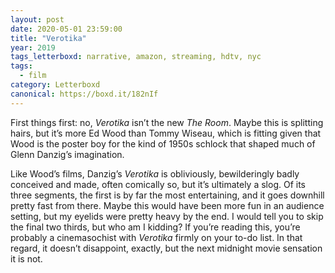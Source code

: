 ```yaml
---
layout: post 
date: 2020-05-01 23:59:00
title: "Verotika"
year: 2019
tags_letterboxd: narrative, amazon, streaming, hdtv, nyc
tags:
  - film
category: Letterboxd
canonical: https://boxd.it/182nIf
---
```


First things first: no, <cite>Verotika</cite> isn’t the new <cite>The Room</cite>. Maybe this is splitting hairs, but it’s more Ed Wood than Tommy Wiseau, which is fitting given that Wood is the poster boy for the kind of 1950s schlock that shaped much of Glenn Danzig’s imagination. 

Like Wood’s films, Danzig’s <cite>Verotika</cite> is obliviously, bewilderingly badly conceived and made, often comically so, but it’s ultimately a slog. Of its three segments, the first is by far the most entertaining, and it goes downhill pretty fast from there. Maybe this would have been more fun in an audience setting, but my eyelids were pretty heavy by the end. I would tell you to skip the final two thirds, but who am I kidding? If you’re reading this, you’re probably a cinemasochist with <cite>Verotika</cite> firmly on your to-do list. In that regard, it doesn’t disappoint, exactly, but the next midnight movie sensation it is not.